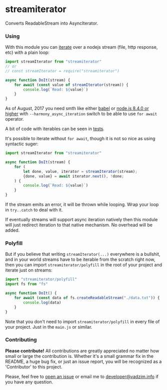 # streamiterator
Converts ReadableStream into AsyncIterator.

### Using ###

With this module you can [iterate](https://github.com/tc39/proposal-async-iteration) over a nodejs stream (file, http response, etc) with a plain loop:

```js
import streamIterator from "streamiterator"
// or
// const streamIterator = require("streamiterator")

async function DoIt(stream) {
	for await (const value of streamIterator(stream)) {
		console.log(`Read: ${value}`)
	}
}
```

As of August, 2017 you need smth like either [babel](http://babeljs.io/) or [node.js 8.4.0 or higher](https://nodejs.org/) with `--harmony_async_iteration` switch to be able to use `for await` operator.

A bit of code with iterables can be seen in [tests](https://github.com/vadzim/streamiterator/blob/master/source/streamiterator.test.js).

It's possible to iterate without `for await`, though it is not so nice as using syntactic suger:

```js
import streamIterator from "streamiterator"

async function DoIt(stream) {
	for (
		let done, value, iterator = streamIterator(stream);
		{done, value} = await iterator.next(), !done;
	) {
		console.log(`Read: ${value}`)
	}
}
```

If the stream emits an error, it will be thrown while looping. Wrap your loop in `try..catch` to deal with it.

If eventually streams will support async iteration natively then this module will just redirect iteration to that native mechanism. No overhead will be added.

### Polyfill ###

But if you believe that writing `streamIterator(...)` everywhere is a bullshit, and in your world streams have to be iterable from the scratch right now, then you can import `streamiterator/polyfill` in the root of your project and iterate just on streams:

```js
import "streamiterator/polyfill"
import fs from "fs"

async function DoIt() {
	for await (const data of fs.createReadableStream("./data.txt")) {
		console.log(data)
	}
}
```

Note that you don't need to import `streamiterator/polyfill` in every file of your project. Just in the `main.js` or similar.

### Contributing ###

__Please contribute!__
All contributions are greatly appreciated no matter how small or large the contribution is.
Whether it's a small grammar fix in the README, a huge bug fix, or just an issue report, you will be recognized as a 'Contributor' to this project.

Please, feel free to [open an issue](https://github.com/vadzim/streamiterator/issues) or email me to developer@vadzim.info if you have any question.
